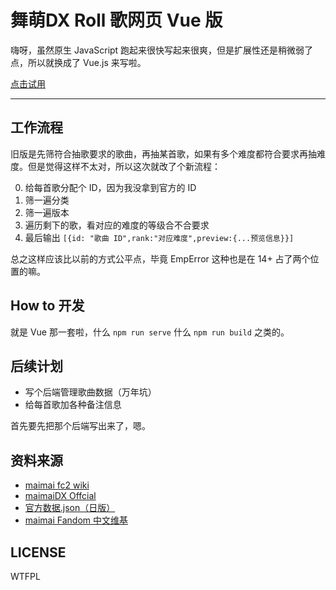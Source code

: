 # 舞萌DX Roll 歌网页 Vue 版

嗨呀，虽然原生 JavaScript 跑起来很快写起来很爽，但是扩展性还是稍微弱了点，所以就换成了 Vue.js 来写啦。

[点击试用](https://roll.maimoe.in/maimaidx/)

---

## 工作流程

旧版是先筛符合抽歌要求的歌曲，再抽某首歌，如果有多个难度都符合要求再抽难度。但是觉得这样不太对，所以这次就改了个新流程：

0. 给每首歌分配个 ID，因为我没拿到官方的 ID
1. 筛一遍分类
2. 筛一遍版本
3. 遍历剩下的歌，看对应的难度的等级合不合要求
4. 最后输出 `[{id: "歌曲 ID",rank:"对应难度",preview:{...预览信息}}]`

总之这样应该比以前的方式公平点，毕竟 EmpError 这种也是在 14+ 占了两个位置的嘛。

## How to 开发

就是 Vue 那一套啦，什么 `npm run serve` 什么 `npm run build` 之类的。

## 后续计划

- 写个后端管理歌曲数据（万年坑）
- 给每首歌加各种备注信息

首先要先把那个后端写出来了，嗯。

## 资料来源

- [maimai fc2 wiki](https://maimai.wiki.fc2.com/)
- [maimaiDX Offcial](https://maimai.sega.jp/song/)
- [官方数据.json（日版）](https://maimai.sega.jp/data/maimai_songs.json)
- [maimai Fandom 中文维基](https://maimai.fandom.com/zh/wiki/Maimai%E4%B8%AD%E6%96%87_%E7%BB%B4%E5%9F%BA)

## LICENSE

WTFPL